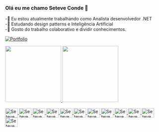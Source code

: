 ### Olá eu me chamo Seteve Conde 👋
-🔭 Eu estou atualmente trabalhando como Analista desenvolvedor .NET <br>
-🌱 Estudando design patterns e Inteligência Artificial <br>
-👯 Gosto do trabalho colaborativo e dividir conhecimentos.

[![Portfolio](https://img.shields.io/website?label=My-Portfolio.com&style=for-the-badge&url=https://My-Portfolio.com)](https://seteve-conde.github.io/Portf/)
<div>
  <a href="https://github.com/Seteve-conde">
  <img height="180em" src="https://github-readme-stats.vercel.app/api?username=Seteve-conde&show_icons=true&theme=dark&include_all_commits=true&count_private=true,prs_merged,prs_merged_percentage"/>
  <img height="180em" src="https://github-readme-stats.vercel.app/api/top-langs/?username=Seteve-conde&layout=compact&langs_count=7&theme=dark"/>
</div>

<div style="display: inline_block"><br>
<img align="center" alt="Seteve_C#" height="30" width="40" <img src="https://cdn.jsdelivr.net/gh/devicons/devicon@latest/icons/csharp/csharp-original.svg" />
<img align="center" alt="Seteve_C#" height="30" width="40" <img src="https://cdn.jsdelivr.net/gh/devicons/devicon@latest/icons/angularjs/angularjs-original.svg" />          
<img align="center" alt="Seteve_C#" height="30" width="40" <img src="https://cdn.jsdelivr.net/gh/devicons/devicon@latest/icons/typescript/typescript-original.svg" />          
<img align="center" alt="Seteve_C#" height="30" width="40" <img src="https://cdn.jsdelivr.net/gh/devicons/devicon@latest/icons/javascript/javascript-original.svg" />          
<img align="center" alt="Seteve_C#" height="30" width="40" <img src="https://cdn.jsdelivr.net/gh/devicons/devicon@latest/icons/css3/css3-original.svg" />          
<img align="center" alt="Seteve_C#" height="30" width="40" <img src="https://cdn.jsdelivr.net/gh/devicons/devicon@latest/icons/html5/html5-original.svg" />          
<img align="center" alt="Seteve_C#" height="30" width="40" <img src="https://cdn.jsdelivr.net/gh/devicons/devicon@latest/icons/rabbitmq/rabbitmq-original.svg" />          
<img align="center" alt="Seteve_C#" height="30" width="40" <img src="https://cdn.jsdelivr.net/gh/devicons/devicon@latest/icons/azure/azure-original.svg" />          
<img align="center" alt="Seteve_C#" height="30" width="40" <img src="https://cdn.jsdelivr.net/gh/devicons/devicon@latest/icons/react/react-original-wordmark.svg" />          
<img align="center" alt="Seteve_C#" height="30" width="40" <img src="https://cdn.jsdelivr.net/gh/devicons/devicon@latest/icons/azuresqldatabase/azuresqldatabase-original.svg" />       
<img align="center" alt="Seteve_C#" height="30" width="40" <img src="https://cdn.jsdelivr.net/gh/devicons/devicon@latest/icons/python/python-original.svg" />          
<img align="center" alt="Seteve_C#" height="30" width="40" <img src="https://cdn.jsdelivr.net/gh/devicons/devicon@latest/icons/docker/docker-original.svg" />         
</div>
